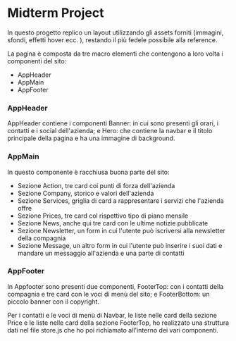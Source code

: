 # Midterm Project

In questo progetto replico un layout utilizzando gli assets forniti (immagini, sfondi, effetti hover ecc. ), restando il più fedele possibile alla reference.

La pagina è composta da tre macro elementi che contengono a loro volta i componenti del sito: 

- AppHeader
- AppMain
- AppFooter

### AppHeader 

AppHeader contiene i componenti Banner: in cui sono presenti gli orari, i contatti e i social dell'azienda; e Hero: che contiene la navbar e il titolo principale della pagina e ha una immagine di background.  

### AppMain

In questo componente è racchiusa buona parte del sito: 

- Sezione Action, tre card coi punti di forza dell'azienda
- Sezione Company, storico e valori dell'azienda   
- Sezione Services, griglia di card a rappresentare i servizi che l'azienda offre
- Sezione Prices, tre card col rispettivo tipo di piano mensile
- Sezione News, anche qui tre card con le ultime notizie pubblicate
- Sezione Newsletter, un form in cui l'utente può iscriversi alla newsletter della compagnia
- Sezione Message, un altro form in cui l'utente può inserire i suoi dati e mandare un messaggio all'azienda e una parte di contatti 

### AppFooter

In Appfooter sono presenti due componenti, FooterTop: con i contatti della compagnia e tre card con le voci di menù del sito; e FooterBottom: un piccolo banner con il copyright.   

Per i contatti e le voci di menù di Navbar, le liste nelle card della sezione Price e le liste nelle card della sezione FooterTop, ho realizzato una struttura dati nel file store.js che ho poi richiamato all'interno dei vari componenti.    